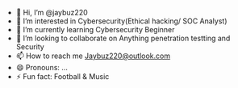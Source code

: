 - 👋 Hi, I’m @jaybuz220
- 👀 I’m interested in Cybersecurity(Ethical hacking/ SOC Analyst)
- 🌱 I’m currently learning Cybersecurity Beginner
- 💞️ I’m looking to collaborate on Anything penetration testting and Security
- 📫 How to reach me Jaybuz220@outlook.com
- 😄 Pronouns: ...
- ⚡ Fun fact: Football & Music

<!---
jaybuz220/jaybuz220 is a ✨ special ✨ repository because its `README.md` (this file) appears on your GitHub profile.
You can click the Preview link to take a look at your changes.
--->
